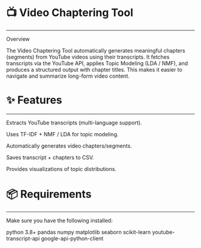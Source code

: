 # 📺 Video Chaptering Tool
---------------------------------------------------------------
Overview

The Video Chaptering Tool automatically generates meaningful chapters (segments) from YouTube videos using their transcripts. It fetches transcripts via the YouTube API, applies Topic Modeling (LDA / NMF), and produces a structured output with chapter titles. This makes it easier to navigate and summarize long-form video content.

# ✨ Features
----------------------------------------------------------------
Extracts YouTube transcripts (multi-language support).

Uses TF-IDF + NMF / LDA for topic modeling.

Automatically generates video chapters/segments.

Saves transcript + chapters to CSV.

Provides visualizations of topic distributions.

# 📦 Requirements
-----------------------------------------------------------------
Make sure you have the following installed:

python 3.8+
pandas
numpy
matplotlib
seaborn
scikit-learn
youtube-transcript-api
google-api-python-client
